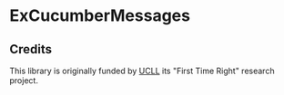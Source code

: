# ExCucumberMessages

## Credits

This library is originally funded by [UCLL](www.ucll.be) its "First Time Right" research project.
